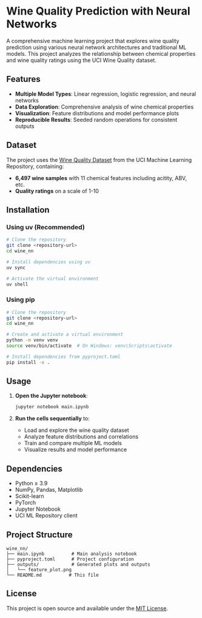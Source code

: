 # Wine Quality Prediction with Neural Networks

A comprehensive machine learning project that explores wine quality prediction using various neural network architectures and traditional ML models. This project analyzes the relationship between chemical properties and wine quality ratings using the UCI Wine Quality dataset.

## Features

- **Multiple Model Types**: Linear regression, logistic regression, and neural networks
- **Data Exploration**: Comprehensive analysis of wine chemical properties
- **Visualization**: Feature distributions and model performance plots
- **Reproducible Results**: Seeded random operations for consistent outputs

## Dataset

The project uses the [Wine Quality Dataset](https://archive.ics.uci.edu/dataset/186/wine+quality) from the UCI Machine Learning Repository, containing:
- **6,497 wine samples** with 11 chemical features including acitity, ABV, etc.
- **Quality ratings** on a scale of 1-10

## Installation

### Using uv (Recommended)

```bash
# Clone the repository
git clone <repository-url>
cd wine_nn

# Install dependencies using uv
uv sync

# Activate the virtual environment
uv shell
```

### Using pip

```bash
# Clone the repository
git clone <repository-url>
cd wine_nn

# Create and activate a virtual environment
python -m venv venv
source venv/bin/activate  # On Windows: venv\Scripts\activate

# Install dependencies from pyproject.toml
pip install -e .
```

## Usage

1. **Open the Jupyter notebook**:
   ```bash
   jupyter notebook main.ipynb
   ```

2. **Run the cells sequentially** to:
   - Load and explore the wine quality dataset
   - Analyze feature distributions and correlations
   - Train and compare multiple ML models
   - Visualize results and model performance

## Dependencies

- Python ≥ 3.9
- NumPy, Pandas, Matplotlib
- Scikit-learn
- PyTorch
- Jupyter Notebook
- UCI ML Repository client

## Project Structure

```
wine_nn/
├── main.ipynb          # Main analysis notebook
├── pyproject.toml      # Project configuration
├── outputs/            # Generated plots and outputs
│   └── feature_plot.png
└── README.md          # This file
```

## License

This project is open source and available under the [MIT License](LICENSE).
